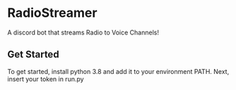 # RadioStreamer
A discord bot that streams Radio to Voice Channels!

Get Started
---
To get started, install python 3.8 and add it to your environment PATH.
Next, insert your token in run.py
